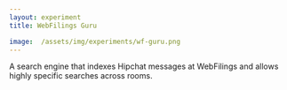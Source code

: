 ```yaml
---
layout: experiment
title: WebFilings Guru

image:  /assets/img/experiments/wf-guru.png
---
```


A search engine that indexes Hipchat messages at WebFilings and allows highly specific searches across rooms.
